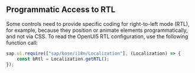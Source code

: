 <!-- loio8bb4723002ef4dc19a065b2e30c5498f -->

## Programmatic Access to RTL

Some controls need to provide specific coding for right-to-left mode \(RTL\), for example, because they position or animate elements programmatically, and not via CSS. To read the OpenUI5 RTL configuration, use the following function call:

```js
sap.ui.require(["sap/base/i18n/Localization"], (Localization) => {
    const bRtl = Localization.getRTL();
});
```

